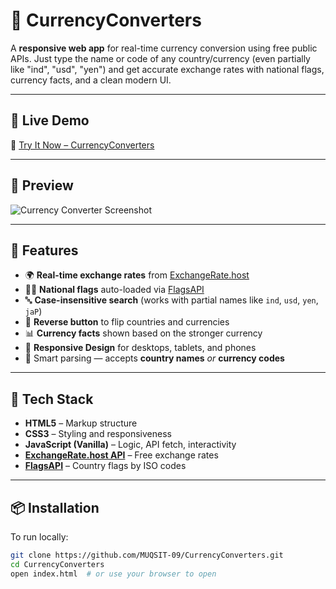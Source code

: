 # 💱 CurrencyConverters

A **responsive web app** for real-time currency conversion using free public APIs. Just type the name or code of any country/currency (even partially like "ind", "usd", "yen") and get accurate exchange rates with national flags, currency facts, and a clean modern UI.

---

## 🔗 Live Demo

🎯 [Try It Now – CurrencyConverters](https://muqsit-09.github.io/CurrencyConverters/)

---

## 📸 Preview

![Currency Converter Screenshot](https://ibb.co/PszZChFf) <!-- You can upload a screenshot and replace this link -->

---

## 🚀 Features

- 🌍 **Real-time exchange rates** from [ExchangeRate.host](https://exchangerate.host)
- 🏳️‍🌈 **National flags** auto-loaded via [FlagsAPI](https://flagsapi.com)
- 🔤 **Case-insensitive search** (works with partial names like `ind`, `usd`, `yen`, `jaP`)
- 🔄 **Reverse button** to flip countries and currencies
- 📊 **Currency facts** shown based on the stronger currency
- 📱 **Responsive Design** for desktops, tablets, and phones
- 🧠 Smart parsing — accepts **country names** *or* **currency codes**

---

## 🧰 Tech Stack

- **HTML5** – Markup structure  
- **CSS3** – Styling and responsiveness  
- **JavaScript (Vanilla)** – Logic, API fetch, interactivity  
- **[ExchangeRate.host API](https://exchangerate.host)** – Free exchange rates  
- **[FlagsAPI](https://flagsapi.com)** – Country flags by ISO codes  

---

## 📦 Installation

To run locally:

```bash
git clone https://github.com/MUQSIT-09/CurrencyConverters.git
cd CurrencyConverters
open index.html  # or use your browser to open

